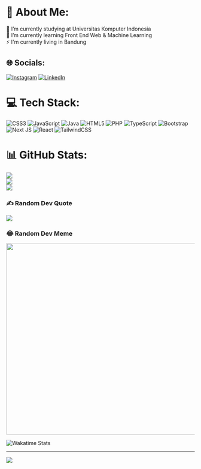 # 💫 About Me:
🔭 I’m currently studying at Universitas Komputer Indonesia<br>🌱 I’m currently learning Front End Web & Machine Learning<br>⚡ I'm currently living in Bandung


## 🌐 Socials:
[![Instagram](https://img.shields.io/badge/Instagram-%23E4405F.svg?logo=Instagram&logoColor=white)](https://instagram.com/raihansyahsp) [![LinkedIn](https://img.shields.io/badge/LinkedIn-%230077B5.svg?logo=linkedin&logoColor=white)](https://linkedin.com/in/https://www.linkedin.com/in/raihan-syah-sukana-putra-bba3111ab/) 

# 💻 Tech Stack:
![CSS3](https://img.shields.io/badge/css3-%231572B6.svg?style=for-the-badge&logo=css3&logoColor=white) ![JavaScript](https://img.shields.io/badge/javascript-%23323330.svg?style=for-the-badge&logo=javascript&logoColor=%23F7DF1E) ![Java](https://img.shields.io/badge/java-%23ED8B00.svg?style=for-the-badge&logo=java&logoColor=white) ![HTML5](https://img.shields.io/badge/html5-%23E34F26.svg?style=for-the-badge&logo=html5&logoColor=white) ![PHP](https://img.shields.io/badge/php-%23777BB4.svg?style=for-the-badge&logo=php&logoColor=white) ![TypeScript](https://img.shields.io/badge/typescript-%23007ACC.svg?style=for-the-badge&logo=typescript&logoColor=white) ![Bootstrap](https://img.shields.io/badge/bootstrap-%23563D7C.svg?style=for-the-badge&logo=bootstrap&logoColor=white) ![Next JS](https://img.shields.io/badge/Next-black?style=for-the-badge&logo=next.js&logoColor=white) ![React](https://img.shields.io/badge/react-%2320232a.svg?style=for-the-badge&logo=react&logoColor=%2361DAFB) ![TailwindCSS](https://img.shields.io/badge/tailwindcss-%2338B2AC.svg?style=for-the-badge&logo=tailwind-css&logoColor=white)
# 📊 GitHub Stats:
![](https://github-readme-stats.vercel.app/api?username=RaihanSyahSP&theme=radical&hide_border=false&include_all_commits=true&count_private=true)<br/>
![](https://github-readme-streak-stats.herokuapp.com/?user=RaihanSyahSP&theme=radical&hide_border=false)<br/>
![](https://github-readme-stats.vercel.app/api/top-langs/?username=RaihanSyahSP&theme=radical&hide_border=false&include_all_commits=true&count_private=true&layout=compact)

### ✍️ Random Dev Quote
![](https://quotes-github-readme.vercel.app/api?type=horizontal&theme=radical)

### 😂 Random Dev Meme
<img src="https://random-memer.herokuapp.com/" width="512px"/>

![Wakatime Stats](https://wakatime.com/share/@16d164d2-1828-41e8-87f2-3aee0074510c/fb073426-8c90-4fe5-bb60-d3fc04141744.png)


---
[![](https://visitcount.itsvg.in/api?id=RaihanSyahSP&icon=0&color=0)](https://visitcount.itsvg.in)

<!-- Proudly created with GPRM ( https://gprm.itsvg.in ) -->
